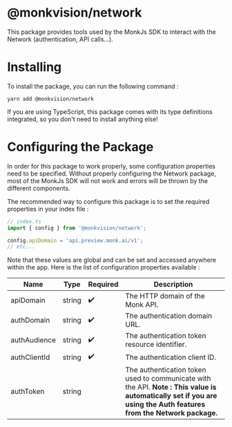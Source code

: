# @monkvision/network
This package provides tools used by the MonkJs SDK to interact with the Network (authentication, API calls...).

# Installing
To install the package, you can run the following command :

```shell
yarn add @monkvision/network
```

If you are using TypeScript, this package comes with its type definitions integrated, so you don't need to install
anything else!

# Configuring the Package
In order for this package to work properly, some configuration properties need to be specified. Without properly
configuring the Network package, most of the MonkJs SDK will not work and errors will be thrown by the different
components.

The recommended way to configure this package is to set the required properties in your index file :

```typescript
// index.ts
import { config } from '@monkvision/network';

config.apiDomain = 'api.preview.monk.ai/v1';
// etc...
```

Note that these values are global and can be set and accessed anywhere within the app. Here is the list of configuration
properties available :

| Name         | Type   | Required | Description                                                                                                                                                        |
|--------------|--------|----------|--------------------------------------------------------------------------------------------------------------------------------------------------------------------|
| apiDomain    | string | ✔️       | The HTTP domain of the Monk API.                                                                                                                                   |
| authDomain   | string | ✔️       | The authentication domain URL.                                                                                                                                     |
| authAudience | string | ✔️       | The authentication token resource identifier.                                                                                                                      |
| authClientId | string | ✔️       | The authentication client ID.                                                                                                                                      |
| authToken    | string |          | The authentication token used to communicate with the API. **Note : This value is automatically set if you are using the Auth features from the Network package.** |
